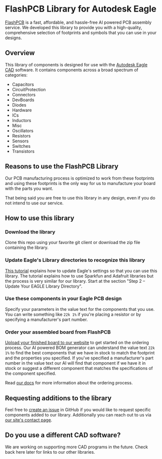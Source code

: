 # FlashPCB Library for Autodesk Eagle

[FlashPCB](https://www.flashpcb.com/) is a fast, affordable, and hassle-free AI powered PCB assembly service. We
developed this library to provide you with a high-quality, comprehensive selection of footprints and symbols that you
can use in your designs.

## Overview

This library of components is designed for use with
the [Autodesk Eagle CAD](https://www.autodesk.com/products/eagle/overview)
software. It contains components across a broad spectrum of categories:

- Capacitors
- CircuitProtection
- Connectors
- DevBoards
- Diodes
- Hardware
- ICs
- Inductors
- Misc
- Oscillators
- Resistors
- Sensors
- Switches
- Transistors

## Reasons to use the FlashPCB Library

Our PCB manufacturing process is optimized to work from these footprints and using these footprints is the only way for
us to manufacture your board with the parts you want.

That being said you are free to use this library in any design, even if you do not intend to use our service.

## How to use this library

### Download the library

Clone this repo using your favorite git client or download the zip file containing the library.

### Update Eagle's Library directories to recognize this library

[This tutorial](https://www.autodesk.com/products/eagle/blog/library-basics-install-use-sparkfun-adafruit-libraries-autodesk-eagle/#:~:text=Step%202%20%E2%80%93%20Update%20Your%20EAGLE%20Library%20Directory)
explains how to update Eagle's settings so that you can use this library. The tutorial explains how to use Sparkfun and
Adafruit libraries but the process is very similar for our library. Start at the section "Step 2 – Update Your EAGLE
Library Directory".

### Use these components in your Eagle PCB design

Specify your parameters in the value text for the components that you use. You can write something like `22k 1%` if
you're placing a resistor or by specifying a manufacturer's part number.

### Order your assembled board from FlashPCB

[Upload your finished board to our website](https://www.flashpcb.com/upload-board) to get started on the ordering
process. Our AI powered BOM generator can understand the value text `22k 1%` to find the best components that we have in
stock to match the footprint and the properties you specified. If you've specified a manufacturer's part number in the
value text our AI will find that component if we have it in stock or suggest a different component that matches the
specifications of the component specified.

Read [our docs](https://www.flashpcb.com/docs) for more information about the ordering process.

## Requesting additions to the library

Feel free to [create an issue](https://github.com/FlashPCB/FlashPCB-Eagle-Lib/issues/new) in GitHub if you would like to
request specific components added to our library. Additionally you can reach out to us
via [our site's contact page](https://www.flashpcb.com/contact).

## Do you use a different CAD software?

We are working on supporting more CAD programs in the future. Check back here later for links to our other libraries.
